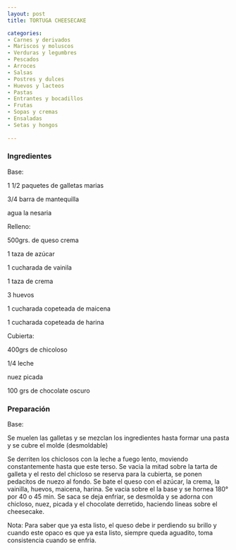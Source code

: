 ```yaml
---
layout: post
title: TORTUGA CHEESECAKE

categories:
- Carnes y derivados
- Mariscos y moluscos
- Verduras y legumbres
- Pescados
- Arroces
- Salsas
- Postres y dulces
- Huevos y lacteos
- Pastas
- Entrantes y bocadillos
- Frutas
- Sopas y cremas
- Ensaladas
- Setas y hongos
 
---
```

<h3>Ingredientes</h3>

Base:

1 1/2 paquetes de galletas marias

3/4 barra de mantequilla

agua la nesaria

Relleno:

500grs. de queso crema

1 taza de azúcar

1 cucharada de vainila

1 taza de crema

3 huevos

1 cucharada copeteada de maicena

1 cucharada copeteada de harina

Cubierta:

400grs de chicoloso

1/4 leche

nuez picada

100 grs de chocolate oscuro

<h3>Preparación</h3>

Base:

Se muelen las galletas y se mezclan los ingredientes hasta formar una pasta y se cubre el molde (desmoldable)

Se derriten los chiclosos con la leche a fuego lento, moviendo constantemente hasta que este terso. Se vacia la mitad sobre la tarta de galleta y el resto del chicloso se reserva para la cubierta, se ponen pedacitos de nuezo al fondo. Se bate el queso con el azúcar, la crema, la vainilla, huevos, maicena, harina. Se vacia sobre el la base y se hornea 180&deg; por 40 o 45 min. Se saca se deja enfriar, se desmolda y se adorna con chicloso, nuez, picada y el chocolate derretido, haciendo lineas sobre el cheesecake.

Nota: Para saber que ya esta listo, el queso debe ir perdiendo su brillo y cuando este opaco es que ya esta listo, siempre queda aguadito, toma consistencia cuando se enfria.

